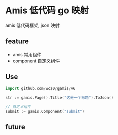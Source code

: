 # Amis 低代码 go 映射

amis 低代码框架, json 映射

## feature
- amis 常用组件
- component 自定义组件

## Use

```go
import github.com/wcz0/gamis/v6

str := gamis.Page().Title("这是一个标题").ToJson()

// 自定义组件
submit := gamis.Component("submit")
```

## future

